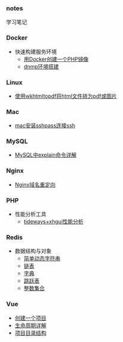 ### notes

学习笔记



### Docker

- 快速构建服务环境
  - [用Docker创建一个PHP镜像](./Docker/快速构建服务环境/用Docker创建一个PHP镜像.md)
  - [dnmp环境搭建](./Docker/快速构建服务环境/dnmp环境搭建.md)



### Linux

- [使用wkhtmltopdf将html文件转为pdf或图片](./Linux/使用wkhtmltopdf将html转为pdf或图片.md)



### Mac

- [mac安装sshpass连接ssh](./Mac/mac安装sshpass连接ssh.md)



### MySQL

- [MySQL中explain命令详解](./MySQL/MySQL中explain命令详解.md)



### Nginx

- [Nginx域名重定向](./Nginx/nginx域名重定向.md)



### PHP

- 性能分析工具
  - [tideways+xhgui性能分析](./PHP/性能分析工具/readme.md)



### Redis

- 数据结构与对象
  - [简单动态字符串](./Redis/数据结构与对象/简单动态字符串.md)
  - [链表](./Redis/数据结构与对象/链表.md)
  - [字典](./Redis/数据结构与对象/字典.md)
  - [跳跃表](./Redis/数据结构与对象/跳跃表.md)
  - [整数集合](./Redis/数据结构与对象/整数集合.md)



### Vue

- [创建一个项目](./Vue/创建一个项目.md)
- [生命周期详解](./Vue/生命周期详解.md)
- [项目目录结构](./Vue/项目目录结构.md)